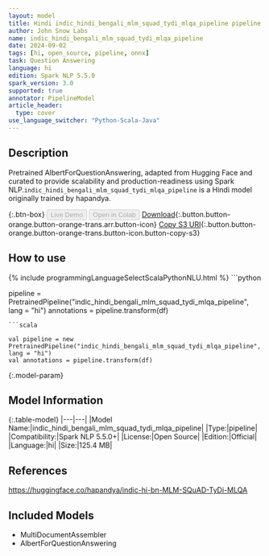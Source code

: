 ```yaml
---
layout: model
title: Hindi indic_hindi_bengali_mlm_squad_tydi_mlqa_pipeline pipeline AlbertForQuestionAnswering from hapandya
author: John Snow Labs
name: indic_hindi_bengali_mlm_squad_tydi_mlqa_pipeline
date: 2024-09-02
tags: [hi, open_source, pipeline, onnx]
task: Question Answering
language: hi
edition: Spark NLP 5.5.0
spark_version: 3.0
supported: true
annotator: PipelineModel
article_header:
  type: cover
use_language_switcher: "Python-Scala-Java"
---
```


## Description

Pretrained AlbertForQuestionAnswering, adapted from Hugging Face and curated to provide scalability and production-readiness using Spark NLP.`indic_hindi_bengali_mlm_squad_tydi_mlqa_pipeline` is a Hindi model originally trained by hapandya.

{:.btn-box}
<button class="button button-orange" disabled>Live Demo</button>
<button class="button button-orange" disabled>Open in Colab</button>
[Download](https://s3.amazonaws.com/auxdata.johnsnowlabs.com/public/models/indic_hindi_bengali_mlm_squad_tydi_mlqa_pipeline_hi_5.5.0_3.0_1725309965724.zip){:.button.button-orange.button-orange-trans.arr.button-icon}
[Copy S3 URI](s3://auxdata.johnsnowlabs.com/public/models/indic_hindi_bengali_mlm_squad_tydi_mlqa_pipeline_hi_5.5.0_3.0_1725309965724.zip){:.button.button-orange.button-orange-trans.button-icon.button-copy-s3}

## How to use



<div class="tabs-box" markdown="1">
{% include programmingLanguageSelectScalaPythonNLU.html %}
```python

pipeline = PretrainedPipeline("indic_hindi_bengali_mlm_squad_tydi_mlqa_pipeline", lang = "hi")
annotations =  pipeline.transform(df)   

```
```scala

val pipeline = new PretrainedPipeline("indic_hindi_bengali_mlm_squad_tydi_mlqa_pipeline", lang = "hi")
val annotations = pipeline.transform(df)

```
</div>

{:.model-param}
## Model Information

{:.table-model}
|---|---|
|Model Name:|indic_hindi_bengali_mlm_squad_tydi_mlqa_pipeline|
|Type:|pipeline|
|Compatibility:|Spark NLP 5.5.0+|
|License:|Open Source|
|Edition:|Official|
|Language:|hi|
|Size:|125.4 MB|

## References

https://huggingface.co/hapandya/indic-hi-bn-MLM-SQuAD-TyDi-MLQA

## Included Models

- MultiDocumentAssembler
- AlbertForQuestionAnswering